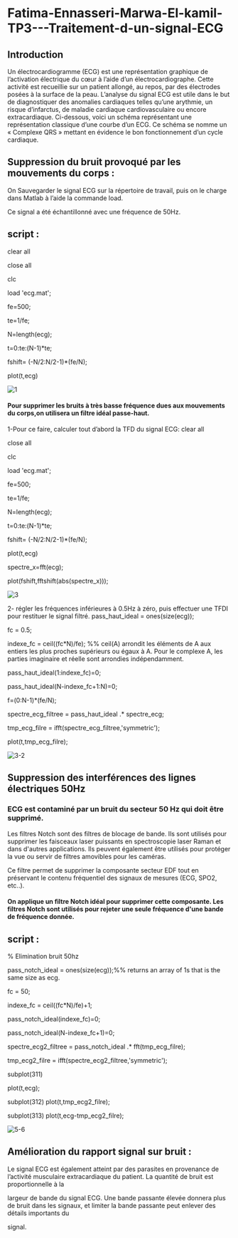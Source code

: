 # Fatima-Ennasseri-Marwa-El-kamil-TP3---Traitement-d-un-signal-ECG
## Introduction 
Un électrocardiogramme (ECG) est une représentation graphique de l’activation électrique du cœur à l’aide d’un électrocardiographe. Cette activité est recueillie sur un patient allongé, au repos, par des électrodes posées à la surface de la peau. 
L’analyse du signal ECG est utile dans le but de diagnostiquer des anomalies 
cardiaques telles qu’une arythmie, un risque d’infarctus, de maladie cardiaque 
cardiovasculaire ou encore extracardiaque. 
Ci-dessous, voici un schéma représentant une représentation classique d’une courbe 
d’un ECG. Ce schéma se nomme un « Complexe QRS » mettant en évidence le bon 
fonctionnement d’un cycle cardiaque.

## Suppression du bruit provoqué par les mouvements du corps :

On Sauvegarder le signal ECG sur la répertoire de travail, puis on le charge dans 
Matlab à l’aide la commande load.

 Ce signal a été échantillonné avec une fréquence de 50Hz. 
 
## script :

  clear all
  
  close all

  clc

  load 'ecg.mat';

  fe=500;

  te=1/fe;

  N=length(ecg);

  t=0:te:(N-1)*te;

  fshift= (-N/2:N/2-1)*(fe/N); 

  plot(t,ecg)

![1](https://user-images.githubusercontent.com/120643516/210903526-d0f43674-09e7-4e39-8361-83b64625e6aa.png)

#### Pour supprimer les bruits à très basse fréquence dues aux mouvements du corps,on utilisera un filtre idéal passe-haut. 


1-Pour ce faire, calculer tout d’abord la TFD du signal ECG:
clear all

close all

clc

load 'ecg.mat';

fe=500;

te=1/fe;

N=length(ecg);

t=0:te:(N-1)*te;

fshift= (-N/2:N/2-1)*(fe/N); 

plot(t,ecg)

spectre_x=fft(ecg);

plot(fshift,fftshift(abs(spectre_x)));


![3](https://user-images.githubusercontent.com/120643516/211198007-0ba0aad7-a855-47c6-b2cc-de794b87c2c2.png)


2- régler les fréquences inférieures à 0.5Hz à zéro, puis effectuer une TFDI pour restituer le signal filtré.
pass_haut_ideal = ones(size(ecg));

fc = 0.5; 

indexe_fc = ceil((fc*N)/fe); %% ceil(A) arrondit les éléments de A aux entiers les plus proches supérieurs ou égaux à A. Pour le complexe A, les parties imaginaire et réelle sont arrondies indépendamment.

pass_haut_ideal(1:indexe_fc)=0;

pass_haut_ideal(N-indexe_fc+1:N)=0;

f=(0:N-1)*(fe/N);

spectre_ecg_filtree = pass_haut_ideal .* spectre_ecg;

tmp_ecg_filre = ifft(spectre_ecg_filtree,'symmetric');

plot(t,tmp_ecg_filre);

![3-2](https://user-images.githubusercontent.com/120643516/211198720-f2b0e143-f9f8-416b-92de-d5db2219cce4.png)

## Suppression des interférences des lignes électriques 50Hz

### ECG est contaminé par un bruit du secteur 50 Hz qui doit être supprimé.
Les filtres Notch sont des filtres de blocage de bande. Ils sont utilisés pour supprimer les faisceaux laser puissants en spectroscopie laser Raman et dans d'autres applications. Ils peuvent également être utilisés pour protéger la vue ou servir de filtres amovibles pour les caméras.

Ce filtre permet de supprimer la composante secteur EDF tout en préservant le contenu fréquentiel des signaux de mesures (ECG, SPO2, etc..).

#### On applique  un filtre Notch idéal pour supprimer cette composante. Les filtres Notch sont utilisés pour rejeter une seule fréquence d'une bande de fréquence donnée.

## script :

% Elimination bruit 50hz

pass_notch_ideal = ones(size(ecg));%%  returns an array of 1s that is the same size as ecg.

fc = 50; 

indexe_fc = ceil((fc*N)/fe)+1;

pass_notch_ideal(indexe_fc)=0;

pass_notch_ideal(N-indexe_fc+1)=0;

spectre_ecg2_filtree = pass_notch_ideal .* fft(tmp_ecg_filre);

tmp_ecg2_filre = ifft(spectre_ecg2_filtree,'symmetric');

subplot(311)

plot(t,ecg);

subplot(312)
plot(t,tmp_ecg2_filre);

subplot(313)
plot(t,ecg-tmp_ecg2_filre);


![5-6](https://user-images.githubusercontent.com/120643516/211199635-ff5662e0-64e4-42b2-a5c4-3751dce02651.png)

## Amélioration du rapport signal sur bruit :

Le signal ECG est également atteint par des parasites en provenance de l’activité musculaire extracardiaque du patient. La quantité de bruit est proportionnelle à la

largeur de bande du signal ECG. Une bande passante élevée donnera plus de bruit dans les signaux, et limiter la bande passante peut enlever des détails importants du 

signal. 

